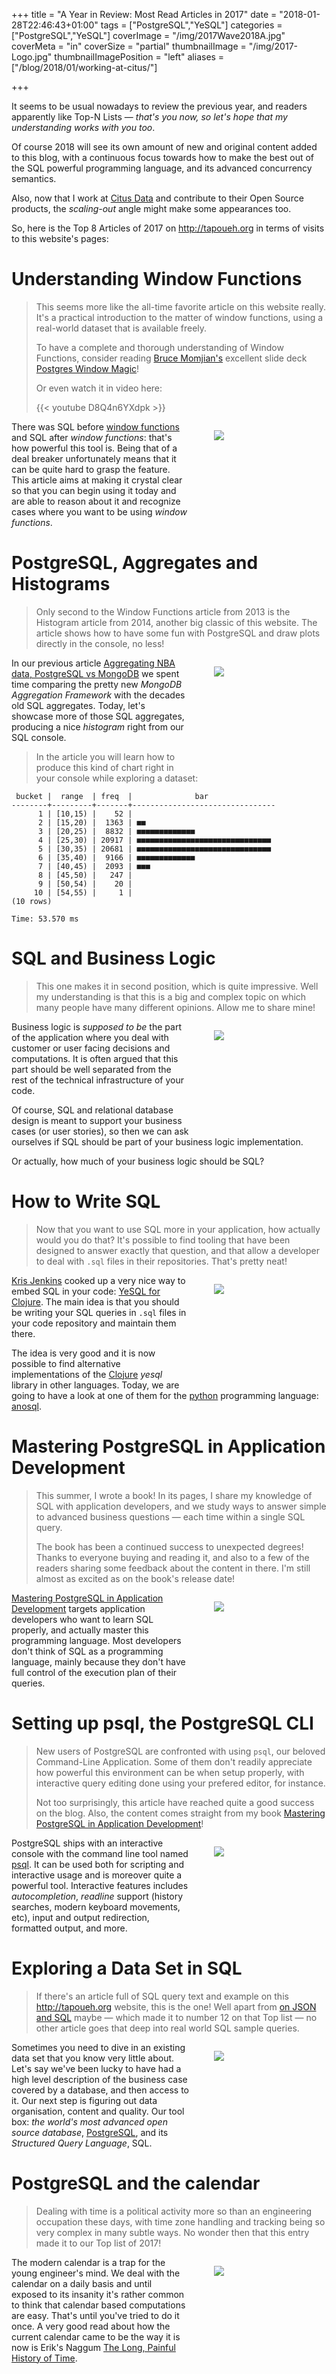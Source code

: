 +++
title = "A Year in Review: Most Read Articles in 2017"
date = "2018-01-28T22:46:43+01:00"
tags = ["PostgreSQL","YeSQL"]
categories = ["PostgreSQL","YeSQL"]
coverImage = "/img/2017Wave2018A.jpg"
coverMeta = "in"
coverSize = "partial"
thumbnailImage = "/img/2017-Logo.jpg"
thumbnailImagePosition = "left"
aliases = ["/blog/2018/01/working-at-citus/"]

+++

It seems to be usual nowadays to review the previous year, and readers
apparently like Top-N Lists — _that's you now, so let's hope that my
understanding works with you too_.

Of course 2018 will see its own amount of new and original content added to
this blog, with a continuous focus towards how to make the best out of the
SQL powerful programming language, and its advanced concurrency semantics.

<!--more-->

Also, now that I work at [Citus Data](https://www.citusdata.com) and
contribute to their Open Source products, the *scaling-out* angle might make
some appearances too.

So, here is the Top 8 Articles of 2017 on <http://tapoueh.org> in terms of
visits to this website's pages:

<!--toc-->

# Understanding Window Functions

> This seems more like the all-time favorite article on this website really.
> It's a practical introduction to the matter of window functions, using a
> real-world dataset that is available freely.
>
> To have a complete and thorough understanding of Window Functions,
> consider reading [Bruce Momjian's](https://momjian.us/) excellent slide
> deck [Postgres Window
> Magic](https://momjian.us/main/writings/pgsql/window.pdf)!
>
> Or even watch it in video here:
>
> {{< youtube D8Q4n6YXdpk >}}

<figure style="float: right; clear: left; display: block; width: 140px; height: 140px; margin-bottom: 2em;">
    <a href="/blog/2013/08/understanding-window-functions/">
        <img src="/img/old/moving_window.gif">
    </a>
</figure>

There was SQL
before
[window functions](http://www.postgresql.org/docs/current/static/tutorial-window.html) and
SQL after *window functions*: that's how powerful this tool is. Being that
of a deal breaker unfortunately means that it can be quite hard to grasp the
feature. This article aims at making it crystal clear so that you can begin
using it today and are able to reason about it and recognize cases where you
want to be using *window functions*.

# PostgreSQL, Aggregates and Histograms

> Only second to the Window Functions article from 2013 is the Histogram
> article from 2014, another big classic of this website. The article shows
> how to have some fun with PostgreSQL and draw plots directly in the
> console, no less!

<figure style="float: right; clear: left; display: block; width: 140px; height: 140px; margin-bottom: 2em;">
    <a href="/blog/2014/02/postgresql-aggregates-and-histograms/">
        <img src="/img/old/histogram.jpg">
    </a>
</figure>

In our previous article 
[Aggregating NBA data, PostgreSQL vs MongoDB](/blog/2014/02/17-aggregating-nba-data-PostgreSQL-vs-MongoDB) we spent
time comparing the pretty new 
*MongoDB Aggregation Framework* with the decades
old SQL aggregates. Today, let's showcase more of those SQL aggregates,
producing a nice 
*histogram* right from our SQL console.

> In the article you will learn how to produce this kind of chart right in
> your console while exploring a dataset:

~~~
 bucket |  range  | freq  |              bar               
--------+---------+-------+--------------------------------
      1 | [10,15) |    52 | 
      2 | [15,20) |  1363 | ■■
      3 | [20,25) |  8832 | ■■■■■■■■■■■■■
      4 | [25,30) | 20917 | ■■■■■■■■■■■■■■■■■■■■■■■■■■■■■■
      5 | [30,35) | 20681 | ■■■■■■■■■■■■■■■■■■■■■■■■■■■■■■
      6 | [35,40) |  9166 | ■■■■■■■■■■■■■
      7 | [40,45) |  2093 | ■■■
      8 | [45,50) |   247 | 
      9 | [50,54) |    20 | 
     10 | [54,55) |     1 | 
(10 rows)

Time: 53.570 ms
~~~

# SQL and Business Logic

> This one makes it in second position, which is quite impressive. Well my
> understanding is that this is a big and complex topic on which many people
> have many different opinions. Allow me to share mine!

<figure style="float: right; clear: left; display: block; width: 140px; height: 140px; margin-bottom: 2em;">
    <a href="/blog/2017/06/sql-and-business-logic/">
        <img src="/img/maze-inside-a-database.jpg">
    </a>
</figure>

Business logic is *supposed to be* the part of the application where you
deal with customer or user facing decisions and computations. It is often
argued that this part should be well separated from the rest of the
technical infrastructure of your code.

Of course, SQL and relational database design is meant to support your
business cases (or user stories), so then we can ask ourselves if SQL should
be part of your business logic implementation.

Or actually, how much of your business logic should be SQL?

# How to Write SQL

> Now that you want to use SQL more in your application, how actually would
> you do that? It's possible to find tooling that have been designed to
> answer exactly that question, and that allow a developer to deal with
> `.sql` files in their repositories. That's pretty neat!

<figure style="float: right; clear: left; display: block; width: 140px; height: 140px; margin-bottom: 2em;">
    <a href="/blog/2017/06/how-to-write-sql/">
        <img src="/img/sql-filetype.svg">
    </a>
</figure>

[Kris Jenkins](https://twitter.com/krisajenkins) cooked up a very nice way
to embed SQL in your
code: [YeSQL for Clojure](https://github.com/krisajenkins/yesql). The main
idea is that you should be writing your SQL queries in `.sql` files in your
code repository and maintain them there.

The idea is very good and it is now possible to find alternative
implementations of the [Clojure](https://clojure.org) *yesql* library in
other languages. Today, we are going to have a look at one of them for
the [python](https://www.python.org) programming
language: [anosql](https://github.com/honza/anosql).

# Mastering PostgreSQL in Application Development

> This summer, I wrote a book! In its pages, I share my knowledge of SQL
> with application developers, and we study ways to answer simple to
> advanced business questions — each time within a single SQL query.
>
> The book has been a continued success to unexpected degrees! Thanks to
> everyone buying and reading it, and also to a few of the readers sharing
> some feedback about the content in there. I'm still almost as excited as
> on the book's release date!

<figure style="float: right; clear: left; display: block; width: 140px; height: 140px; margin-bottom: 2em;">
    <a href="https://masteringpostgresql.com">
        <img src="/img/MasteringPostgreSQLinAppDev-Cover-th.png">
    </a>
</figure>

[Mastering PostgreSQL in Application
Development](https://masteringpostgresql.com) targets application developers
who want to learn SQL properly, and actually master this programming
language. Most developers don't think of SQL as a programming language,
mainly because they don't have full control of the execution plan of their
queries.

# Setting up psql, the PostgreSQL CLI

> New users of PostgreSQL are confronted with using `psql`, our beloved
> Command-Line Application. Some of them don't readily appreciate how
> powerful this environment can be when setup properly, with interactive
> query editing done using your prefered editor, for instance. 
>
> Not too surprisingly, this article have reached quite a good success on
> the blog. Also, the content comes straight from my book [Mastering
> PostgreSQL in Application Development](https://masteringpostgresql.com)!

<figure style="float: right; clear: left; display: block; width: 140px; height: 140px; margin-bottom: 2em;">
    <a href="/blog/2017/12/setting-up-psql-the-postgresql-cli/">
        <img src="/img/icon-cli.png">
    </a>
</figure>

PostgreSQL ships with an interactive console with the command line tool
named [psql](https://www.postgresql.org/docs/current/static/app-psql.html).
It can be used both for scripting and interactive usage and is moreover
quite a powerful tool. Interactive features includes *autocompletion*,
*readline* support (history searches, modern keyboard movements, etc), input
and output redirection, formatted output, and more.

# Exploring a Data Set in SQL

> If there's an article full of SQL query text and example on this
> <http://tapoueh.org> website, this is the one! Well apart from [on JSON
> and SQL](/blog/2017/09/on-json-and-sql/) maybe — which made it to number
> 12 on that Top list — no other article goes that deep into real world SQL
> sample queries.

<figure style="float: right; clear: left; display: block; width: 140px; height: 140px; margin-bottom: 2em;">
    <a href="/blog/2017/06/exploring-a-data-set-in-sql/">
        <img src="/img/explore-data.png">
    </a>
</figure>

Sometimes you need to dive in an existing data set that you know very little
about. Let's say we've been lucky to have had a high level description of
the business case covered by a database, and then access to it. Our next
step is figuring out data organisation, content and quality. Our tool box:
*the world's most advanced open source
database*, [PostgreSQL](https://www.postgresql.org), and its *Structured
Query Language*, SQL.

# PostgreSQL and the calendar

> Dealing with time is a political activity more so than an engineering
> occupation these days, with time zone handling and tracking being so very
> complex in many subtle ways. No wonder then that this entry made it to our
> Top list of 2017!

<figure style="float: right; clear: left; display: block; width: 140px; height: 140px; margin-bottom: 2em;">
    <a href="/blog/2017/06/postgresql-and-the-calendar/">
        <img src="/img/Calendar-Time.png">
    </a>
</figure>

The modern calendar is a trap for the young engineer's mind. We deal with
the calendar on a daily basis and until exposed to its insanity it's rather
common to think that calendar based computations are easy. That's until
you've tried to do it once. A very good read about how the current calendar
came to be the way it is now is Erik's Naggum [The Long, Painful History of
Time](http://naggum.no/lugm-time.html).


